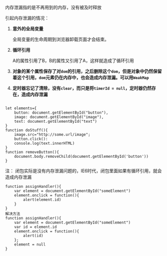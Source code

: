 内存泄漏指的是不再用到的内存，没有被及时释放

引起内存泄漏的情况：

1. **意外的全局变量**

   全局变量的生命周期到浏览器卸载页面才会结束。

2. **循环引用**

   A的属性引用了B，B的属性又引用了A，这样就造成了循环引用

3. **对象的某个属性保存了对`dom`的引用，之后删除这个`dom`，但是对象中仍然保留着这个引用，`dom`元素仍在内存中，也会造成内存泄漏。可以用`WeakMap`**

4. **定时器忘记了清除，没有`clear`，而只是将`timerId = null`，定时器仍然存在，造成内存泄漏**



```

let elements={
    button: document.getElementById("button"),
    image: document.getElementById("image"),
    text: document.getElementById("text")
}
function doStuff(){
    image.src="http://some.url/image";
    button.click():
    console.log(text.innerHTML)
}
function removeButton(){
	document.body.removeChild(document.getElementById('button'))
}
```







注： 闭包实际是没有内存泄漏问题的，IE6时代，闭包里面如果有循环引用，就会造成内存泄漏

```
function assignHandler(){
    var element = document.getElementById("someElement")
    element.onclick = function(){
        alert(element.id)
    }
}
解决方法
function assignHandler(){
    var element = document.getElementById("someElement")
    var id = element.id
    element.onclick = function(){
        alert(id)
    };
    element = null
}
```

